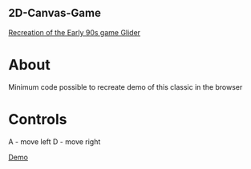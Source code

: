## 2D-Canvas-Game

[Recreation of the Early 90s game Glider](https://archive.org/details/win3_Glider40)

# About

Minimum code possible to recreate demo of this classic in the browser

# Controls
A - move left
D - move right

[Demo](https://matthewthomsonnz.github.io/2D-Canvas-Game-Demo/)

